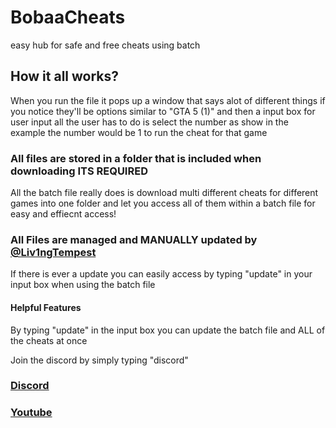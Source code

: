 
# BobaaCheats
easy hub for safe and free cheats using batch

## How it all works?
When you run the file it pops up a window that says alot of different things if you notice they'll be options similar to "GTA 5 (1)" and then a input box for user input all the user has to do is select the number as show in the example the number would be 1 to run the cheat for that game

### All files are stored in a folder that is included when downloading **ITS REQUIRED**
All the batch file really does is download multi different cheats for different games into one folder and let you access all of them within a batch file for easy and effiecnt access!


### All Files are managed and MANUALLY updated by [@Liv1ngTempest](https://www.youtube.com/@Liv1ngTempest)
If there is ever a update you can easily access by typing "update" in your input box when using the batch file

#### Helpful Features
By typing "update" in the input box you can update the batch file and ALL of the cheats at once

Join the discord by simply typing "discord" 

### [Discord](https://discord.gg/bHy6eRMNeV) 
### [Youtube](https://www.youtube.com/@Liv1ngTempest)
